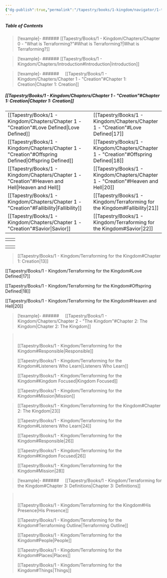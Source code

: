 ```yaml
---
{"dg-publish":true,"permalink":"/tapestry/books/1-kingdom/navigator/1-tester-toc/","tags":["book/terraforming/kingdom"],"dgHomeLink":true,"dgEnableSearch":true}
---
```



##### Table of Contents


>[!example]- ###### [[Tapestry/Books/1 - Kingdom/Chapters/Chapter 0 - "What is Terraforming?"#What is Terraforming?\|What is Terraforming?]]

>[!example]- ###### [[Tapestry/Books/1 - Kingdom/Chapters/Introduction#Introduction\|Introduction]]

>[!example]- ######     [[Tapestry/Books/1 - Kingdom/Chapters/Chapter 1 - "Creation"#Chapter 1: Creation\|Chapter 1: Creation]]
>

##### [[Tapestry/Books/1 - Kingdom/Chapters/Chapter 1 - "Creation"#Chapter 1: Creation\|Chapter 1: Creation]]

|                                                                 |     |                                                  |
| --------------------------------------------------------------- | --- | ------------------------------------------------ |
| [[Tapestry/Books/1 - Kingdom/Chapters/Chapter 1 - "Creation"#Love Defined\|Love Defined]]           |     | [[Tapestry/Books/1 - Kingdom/Chapters/Chapter 1 - "Creation"#Love Defined\|17]]      |
| [[Tapestry/Books/1 - Kingdom/Chapters/Chapter 1 - "Creation"#Offspring Defined\|Offspring Defined]] |     | [[Tapestry/Books/1 - Kingdom/Chapters/Chapter 1 - "Creation"#Offspring Defined\|18]] |
| [[Tapestry/Books/1 - Kingdom/Chapters/Chapter 1 - "Creation"#Heaven and Hell\|Heaven and Hell]]     |     | [[Tapestry/Books/1 - Kingdom/Chapters/Chapter 1 - "Creation"#Heaven and Hell\|20]]   |
| [[Tapestry/Books/1 - Kingdom/Chapters/Chapter 1 - "Creation"#Fallibility\|Fallibility]]             |     | [[Tapestry/Books/1 - Kingdom/Terraforming for the Kingdom#Fallibility\|21]] |
| [[Tapestry/Books/1 - Kingdom/Chapters/Chapter 1 - "Creation"#Savior\|Savior]]                       |     | [[Tapestry/Books/1 - Kingdom/Terraforming for the Kingdom#Savior\|22]]      |


|     |     |
| --- | --- |
|     |     |

|     |     |
| --- | --- |
|     |     |


>
>
>
>
>
>
>
>[[Tapestry/Books/1 - Kingdom/Terraforming for the Kingdom#Chapter 1: Creation\|13]]

[[Tapestry/Books/1 - Kingdom/Terraforming for the Kingdom#Love Defined\|17]]
>
[[Tapestry/Books/1 - Kingdom/Terraforming for the Kingdom#Offspring Defined\|18]]
>
[[Tapestry/Books/1 - Kingdom/Terraforming for the Kingdom#Heaven and Hell\|20]]
>
>



>[!example]- ######     [[Tapestry/Books/1 - Kingdom/Chapters/Chapter 2 - "The Kingdom"#Chapter 2: The Kingdom\|Chapter 2: The Kingdom]]
>

> &nbsp;
>
>[[Tapestry/Books/1 - Kingdom/Terraforming for the Kingdom#Responsible\|Responsible]]
>
>[[Tapestry/Books/1 - Kingdom/Terraforming for the Kingdom#Listeners Who Learn\|Listeners Who Learn]]
>
>[[Tapestry/Books/1 - Kingdom/Terraforming for the Kingdom#Kingdom Focused\|Kingdom Focused]]
>
>[[Tapestry/Books/1 - Kingdom/Terraforming for the Kingdom#Mission\|Mission]]
>
>

>
>[[Tapestry/Books/1 - Kingdom/Terraforming for the Kingdom#Chapter 2: The Kingdom\|23]]
>
>[[Tapestry/Books/1 - Kingdom/Terraforming for the Kingdom#Listeners Who Learn\|24]]
>
>[[Tapestry/Books/1 - Kingdom/Terraforming for the Kingdom#Responsible\|26]]
>
>[[Tapestry/Books/1 - Kingdom/Terraforming for the Kingdom#Kingdom Focused\|26]]
>
>[[Tapestry/Books/1 - Kingdom/Terraforming for the Kingdom#Mission\|28]]


>[!example]- ######     [[Tapestry/Books/1 - Kingdom/Terraforming for the Kingdom#Chapter 3: Definitions\|Chapter 3: Definitions]]
>

> &nbsp;
>
>[[Tapestry/Books/1 - Kingdom/Terraforming for the Kingdom#His Presence\|His Presence]]
>
>[[Tapestry/Books/1 - Kingdom/Terraforming for the Kingdom#Terraforming Outline\|Terraforming Outline]]
>
>[[Tapestry/Books/1 - Kingdom/Terraforming for the Kingdom#People\|People]]
>
>[[Tapestry/Books/1 - Kingdom/Terraforming for the Kingdom#Places\|Places]]
>
>[[Tapestry/Books/1 - Kingdom/Terraforming for the Kingdom#Things\|Things]]
>